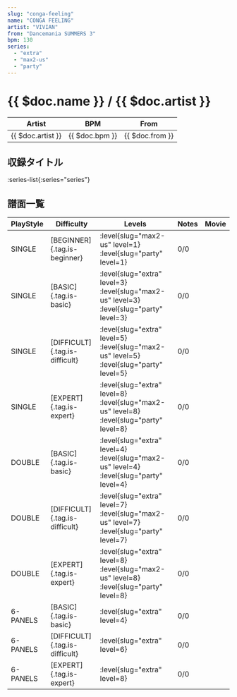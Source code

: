 ```yaml
---
slug: "conga-feeling"
name: "CONGA FEELING"
artist: "VIVIAN"
from: "Dancemania SUMMERS 3"
bpm: 130
series:
  - "extra"
  - "max2-us"
  - "party"
---
```


# {{ $doc.name }} / {{ $doc.artist }}

|Artist|BPM|From|
|------|---|----|
|{{ $doc.artist }}|{{ $doc.bpm }}|{{ $doc.from }}|

## 収録タイトル

:series-list{:series="series"}

## 譜面一覧

|PlayStyle|Difficulty|Levels|Notes|Movie|
|---------|----------|------|-----|-----|
|SINGLE|[BEGINNER]{.tag.is-beginner}|:level{slug="max2-us" level=1} :level{slug="party" level=1}|0/0||
|SINGLE|[BASIC]{.tag.is-basic}|:level{slug="extra" level=3} :level{slug="max2-us" level=3} :level{slug="party" level=3}|0/0||
|SINGLE|[DIFFICULT]{.tag.is-difficult}|:level{slug="extra" level=5} :level{slug="max2-us" level=5} :level{slug="party" level=5}|0/0||
|SINGLE|[EXPERT]{.tag.is-expert}|:level{slug="extra" level=8} :level{slug="max2-us" level=8} :level{slug="party" level=8}|0/0||
|DOUBLE|[BASIC]{.tag.is-basic}|:level{slug="extra" level=4} :level{slug="max2-us" level=4} :level{slug="party" level=4}|0/0||
|DOUBLE|[DIFFICULT]{.tag.is-difficult}|:level{slug="extra" level=7} :level{slug="max2-us" level=7} :level{slug="party" level=7}|0/0||
|DOUBLE|[EXPERT]{.tag.is-expert}|:level{slug="extra" level=8} :level{slug="max2-us" level=8} :level{slug="party" level=8}|0/0||
|6-PANELS|[BASIC]{.tag.is-basic}|:level{slug="extra" level=4}|0/0||
|6-PANELS|[DIFFICULT]{.tag.is-difficult}|:level{slug="extra" level=6}|0/0||
|6-PANELS|[EXPERT]{.tag.is-expert}|:level{slug="extra" level=8}|0/0||
